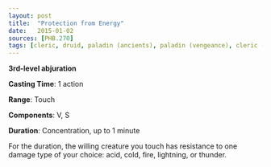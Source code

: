 ```yaml
---
layout: post
title:  "Protection from Energy"
date:   2015-01-02
sources: [PHB.270]
tags: [cleric, druid, paladin (ancients), paladin (vengeance), cleric (forge), ranger, sorcerer, wizard, level3, abjuration]
---
```


**3rd-level abjuration**

**Casting Time**: 1 action

**Range**: Touch

**Components**: V, S

**Duration**: Concentration, up to 1 minute

For the duration, the willing creature you touch has resistance to one damage type of your choice: acid, cold, fire, lightning, or thunder.
